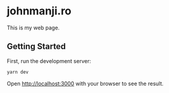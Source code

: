 # johnmanji.ro

This is my web page.

## Getting Started

First, run the development server:

```bash
yarn dev
```

Open [http://localhost:3000](http://localhost:3000) with your browser to see the result.
